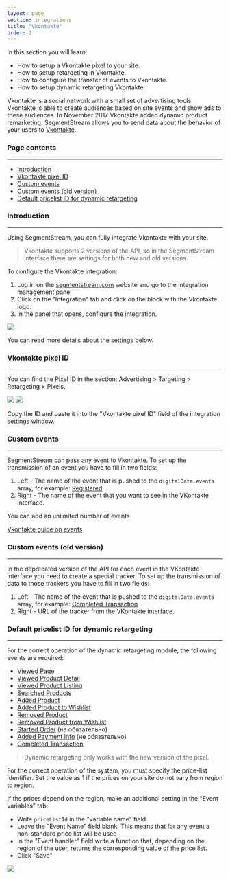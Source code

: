 ```yaml
---
layout: page
section: integrations
title: "Vkontakte"
order: 1
---
```


In this section you will learn:
* How to setup a Vkontakte pixel to your site.
* How to setup retargeting in Vkontakte.
* How to configure the transfer of events to Vkontakte.
* How to setup dynamic retargeting Vkontakte

Vkontakte is a social network with a small set of advertising tools. Vkontakte is able to create audiences based on site events and show ads to these audiences. In November 2017 Vkontakte added dynamic product remarketing. SegmentStream allows you to send data about the behavior of your users to [Vkontakte](https://vk.com/dev/manuals).

### Page contents
------
<ul class="page-navigation">
  <li><a href="#introduction">Introduction</a></li>
  <li><a href="#vkontaktePixelID">Vkontakte pixel ID</a></li>
  <li><a href="#customEvents">Custom events</a></li>
  <li><a href="#customEventsOld">Custom events (old version)</a></li>
  <li><a href="#defaultPricelistID">Default pricelist ID for dynamic retargeting</a></li>
</ul>


### <a name="introduction"></a>Introduction
------
Using SegmentStream, you can fully integrate Vkontakte with your site.

>Vkontakte supports 2 versions of the API, so in the SegmentStream interface there are settings for both new and old versions.

To configure the Vkontakte integration:
1. Log in on the [segmentstream.com](https://admin.segmentstream.com/) website and go to the integration management panel
2. Click on the "Integration" tab and click on the block with the Vkontakte logo.
3. In the panel that opens, configure the integration.

![](/img/integrations.vkontakte.1.png)

You can read more details about the settings below.


### <a name="vkontaktePixelID"></a>Vkontakte pixel ID
------
You can find the Pixel ID in the section: Advertising > Targeting > Retargeting > Pixels.

![](/img/integrations.vkontakte.2.png)
![](/img/integrations.vkontakte.3.png)

Copy the ID and paste it into the "Vkontakte pixel ID" field of the integration settings window.

### <a name="customEvents"></a>Custom events
------
SegmentStream can pass any event to Vkontakte.
To set up the transmission of an event you have to fill in two fields:
1. Left - The name of the event that is pushed to the `digitalData.events` array, for example: [Registered](/events/registered)
2. Right - The name of the event that you want to see in the VKontakte interface.

You can add an unlimited number of events.

[Vkontakte guide on events](https://vk.com/support?act=home_ads&union_id=1602826263)

### <a name="customEventsOld"></a>Custom events (old version)
------
In the deprecated version of the API for each event in the VKontakte interface you need to create a special tracker.
To set up the transmission of data to those trackers you have to fill in two fields:
1. Left - The name of the event that is pushed to the `digitalData.events` array, for example: [Completed Transaction](/events/completed-transaction)
2. Right - URL of the tracker from the VKontakte interface.

### <a name="defaultPricelistID"></a>Default pricelist ID for dynamic retargeting
------
For the correct operation of the dynamic retargeting module, the following events are required:
* [Viewed Page](/events/viewed-page)
* [Viewed Product Detail](/events/viewed-product-detail)
* [Viewed Product Listing](/events/viewed-product-listing)
* [Searched Products](/events/searched-products)
* [Added Product](/events/added-product)
* [Added Product to Wishlist](/events/added-product-to-wishlist)
* [Removed Product](/events/removed-product)
* [Removed Product from Wishlist](/events/removed-product-from-wishlist)
* [Started Order](/events/started-order) (не обязательно)
* [Added Payment Info](/events/added-payment-info) (не обязательно)
* [Completed Transaction](/events/completed-transaction)

>Dynamic retargeting only works with the new version of the pixel.

For the correct operation of the system, you must specify the price-list identifier. Set the value as 1 if the prices on your site do not vary from region to region.

If the prices depend on the region, make an additional setting in the "Event variables" tab:
 - Write `priceListId` in the "variable name" field
 - Leave the "Event Name" field blank. This means that for any event a non-standard price list will be used
 - In the "Event handler" field write a function that, depending on the region of the user, returns the corresponding value of the price list.
 - Click "Save"

 ![](/img/integrations.vkontakte.4.png)
